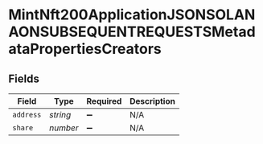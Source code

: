 # MintNft200ApplicationJSONSOLANAONSUBSEQUENTREQUESTSMetadataPropertiesCreators


## Fields

| Field              | Type               | Required           | Description        |
| ------------------ | ------------------ | ------------------ | ------------------ |
| `address`          | *string*           | :heavy_minus_sign: | N/A                |
| `share`            | *number*           | :heavy_minus_sign: | N/A                |
